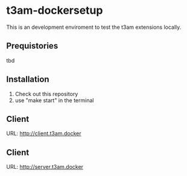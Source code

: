 # t3am-dockersetup

This is an development enviroment to test the t3am extensions locally.

## Prequistories

tbd

## Installation

1. Check out this repository
1. use "make start" in the terminal

## Client

URL: http://client.t3am.docker


## Client

URL: http://server.t3am.docker
